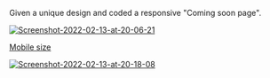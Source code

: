  Given a unique design and coded a responsive "Coming soon page".

<a href="https://ibb.co/TRJf2Pw"><img src="https://i.ibb.co/4MCqt4F/Screenshot-2022-02-13-at-20-06-21.png" alt="Screenshot-2022-02-13-at-20-06-21" border="0">

  Mobile size
  
  <a href="https://ibb.co/Ws6bq5J"><img src="https://i.ibb.co/0Qcg82b/Screenshot-2022-02-13-at-20-18-08.png" alt="Screenshot-2022-02-13-at-20-18-08" border="0">
